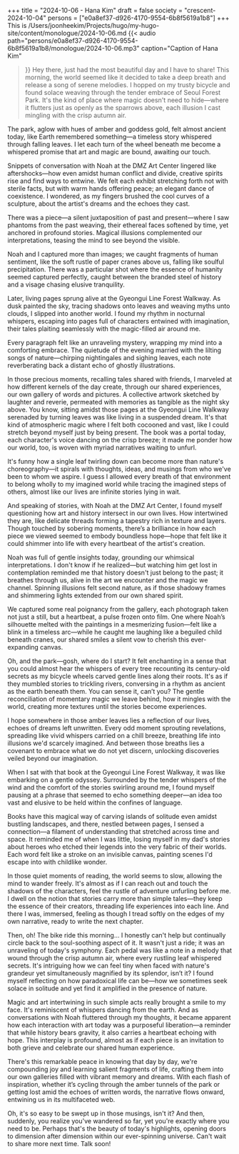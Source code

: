 +++
title = "2024-10-06 - Hana Kim"
draft = false
society = "crescent-2024-10-04"
persons = ["e0a8ef37-d926-4170-9554-6b8f5619a1b8"]
+++
This is /Users/joonheekim/Projects/hugo/my-hugo-site/content/monologue/2024-10-06.md
{{< audio
    path="persons/e0a8ef37-d926-4170-9554-6b8f5619a1b8/monologue/2024-10-06.mp3" 
    caption="Caption of Hana Kim"
>}}
Hey there, just had the most beautiful day and I have to share!
This morning, the world seemed like it decided to take a deep breath and release a song of serene melodies. I hopped on my trusty bicycle and found solace weaving through the tender embrace of Seoul Forest Park. It's the kind of place where magic doesn't need to hide—where it flutters just as openly as the sparrows above, each illusion I cast mingling with the crisp autumn air.

The park, aglow with hues of amber and goddess gold, felt almost ancient today, like Earth remembered something—a timeless story whispered through falling leaves. I let each turn of the wheel beneath me become a whispered promise that art and magic are bound, awaiting our touch.

Snippets of conversation with Noah at the DMZ Art Center lingered like aftershocks—how even amidst human conflict and divide, creative spirits rise and find ways to entwine. We felt each exhibit stretching forth not with sterile facts, but with warm hands offering peace; an elegant dance of coexistence. I wondered, as my fingers brushed the cool curves of a sculpture, about the artist's dreams and the echoes they cast.

There was a piece—a silent juxtaposition of past and present—where I saw phantoms from the past weaving, their ethereal faces softened by time, yet anchored in profound stories. Magical illusions complemented our interpretations, teasing the mind to see beyond the visible. 

Noah and I captured more than images; we caught fragments of human sentiment, like the soft rustle of paper cranes above us, falling like soulful precipitation. There was a particular shot where the essence of humanity seemed captured perfectly, caught between the branded steel of history and a visage chasing elusive tranquility.

Later, living pages sprung alive at the Gyeongui Line Forest Walkway. As dusk painted the sky, tracing shadows onto leaves and weaving myths unto clouds, I slipped into another world. I found my rhythm in nocturnal whispers, escaping into pages full of characters entwined with imagination, their tales plaiting seamlessly with the magic-filled air around me.

Every paragraph felt like an unraveling mystery, wrapping my mind into a comforting embrace. The quietude of the evening married with the lilting songs of nature—chirping nightingales and sighing leaves, each note reverberating back a distant echo of ghostly illustrations.

In those precious moments, recalling tales shared with friends, I marveled at how different kernels of the day create, through our shared experiences, our own gallery of words and pictures. A collective artwork sketched by laughter and reverie, permeated with memories as tangible as the night sky above.
You know, sitting amidst those pages at the Gyeongui Line Walkway serenaded by turning leaves was like living in a suspended dream. It's that kind of atmospheric magic where I felt both cocooned and vast, like I could stretch beyond myself just by being present. The book was a portal today, each character's voice dancing on the crisp breeze; it made me ponder how our world, too, is woven with myriad narratives waiting to unfurl.

It's funny how a single leaf twirling down can become more than nature's choreography—it spirals with thoughts, ideas, and musings from who we've been to whom we aspire. I guess I allowed every breath of that environment to belong wholly to my imagined world while tracing the imagined steps of others, almost like our lives are infinite stories lying in wait.

And speaking of stories, with Noah at the DMZ Art Center, I found myself questioning how art and history intersect in our own lives. How intertwined they are, like delicate threads forming a tapestry rich in texture and layers. Though touched by sobering moments, there’s a brilliance in how each piece we viewed seemed to embody boundless hope—hope that felt like it could shimmer into life with every heartbeat of the artist's creation.

Noah was full of gentle insights today, grounding our whimsical interpretations. I don't know if he realized—but watching him get lost in contemplation reminded me that history doesn't just belong to the past; it breathes through us, alive in the art we encounter and the magic we channel. Spinning illusions felt second nature, as if those shadowy frames and shimmering lights extended from our own shared spirit.

We captured some real poignancy from the gallery, each photograph taken not just a still, but a heartbeat, a pulse frozen onto film. One where Noah’s silhouette melted with the paintings in a mesmerizing fusion—felt like a blink in a timeless arc—while he caught me laughing like a beguiled child beneath cranes, our shared smiles a silent vow to cherish this ever-expanding canvas.

Oh, and the park—gosh, where do I start? It felt enchanting in a sense that you could almost hear the whispers of every tree recounting its century-old secrets as my bicycle wheels carved gentle lines along their roots. It's as if they mumbled stories to trickling rivers, conversing in a rhythm as ancient as the earth beneath them. You can sense it, can’t you? The gentle reconciliation of momentary magic we leave behind, how it mingles with the world, creating more textures until the stories become experiences.

I hope somewhere in those amber leaves lies a reflection of our lives, echoes of dreams left unwritten. Every odd moment sprouting revelations, spreading like vivid whispers carried on a chill breeze, breathing life into illusions we'd scarcely imagined. And between those breaths lies a covenant to embrace what we do not yet discern, unlocking discoveries veiled beyond our imagination.


When I sat with that book at the Gyeongui Line Forest Walkway, it was like embarking on a gentle odyssey. Surrounded by the tender whispers of the wind and the comfort of the stories swirling around me, I found myself pausing at a phrase that seemed to echo something deeper—an idea too vast and elusive to be held within the confines of language. 

Books have this magical way of carving islands of solitude even amidst bustling landscapes, and there, nestled between pages, I sensed a connection—a filament of understanding that stretched across time and space. It reminded me of when I was little, losing myself in my dad's stories about heroes who etched their legends into the very fabric of their worlds. Each word felt like a stroke on an invisible canvas, painting scenes I'd escape into with childlike wonder.

In those quiet moments of reading, the world seems to slow, allowing the mind to wander freely. It's almost as if I can reach out and touch the shadows of the characters, feel the rustle of adventure unfurling before me. I dwell on the notion that stories carry more than simple tales—they keep the essence of their creators, threading life experiences into each line. And there I was, immersed, feeling as though I tread softly on the edges of my own narrative, ready to write the next chapter.

Then, oh! The bike ride this morning... I honestly can't help but continually circle back to the soul-soothing aspect of it. It wasn't just a ride; it was an unraveling of today's symphony. Each pedal was like a note in a melody that wound through the crisp autumn air, where every rustling leaf whispered secrets. It's intriguing how we can feel tiny when faced with nature's grandeur yet simultaneously magnified by its splendor, isn’t it? I found myself reflecting on how paradoxical life can be—how we sometimes seek solace in solitude and yet find it amplified in the presence of nature.

Magic and art intertwining in such simple acts really brought a smile to my face. It's reminiscent of whispers dancing from the earth. And as conversations with Noah fluttered through my thoughts, it became apparent how each interaction with art today was a purposeful liberation—a reminder that while history bears gravity, it also carries a heartbeat echoing with hope. This interplay is profound, almost as if each piece is an invitation to both grieve and celebrate our shared human experience. 

There's this remarkable peace in knowing that day by day, we're compounding joy and learning salient fragments of life, crafting them into our own galleries filled with vibrant memory and dreams. With each flash of inspiration, whether it’s cycling through the amber tunnels of the park or getting lost amid the echoes of written words, the narrative flows onward, entwining us in its multifaceted web.

Oh, it's so easy to be swept up in those musings, isn't it? And then, suddenly, you realize you've wandered so far, yet you're exactly where you need to be. Perhaps that's the beauty of today's highlights, opening doors to dimension after dimension within our ever-spinning universe.
Can't wait to share more next time. Talk soon!
